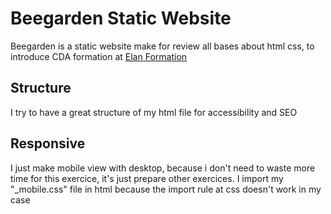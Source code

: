 # Beegarden Static Website
Beegarden is a static website make for review all bases about html css, to introduce CDA formation at [Elan Formation](https://elan-formation.fr/accueil)

## Structure
I try to have a great structure of my html file for accessibility and SEO

## Responsive
I just make mobile view with desktop, because i don't need to waste more time for this exercice, it's just prepare other exercices.
I import my "_mobile.css" file in html because the import rule at css doesn't work in my case
